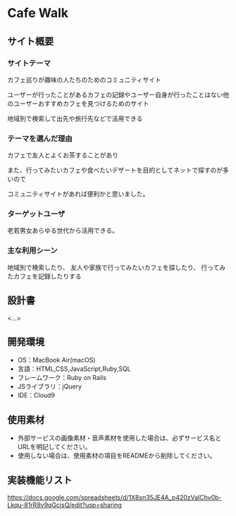 # Cafe Walk　

## サイト概要
### サイトテーマ
カフェ巡りが趣味の人たちのためのコミュニティサイト

ユーザーが行ったことがあるカフェの記録やユーザー自身が行ったことはない他のユーザーおすすめカフェを見つけるためのサイト

地域別で検索して出先や旅行先などで活用できる

### テーマを選んだ理由
カフェで友人とよくお茶することがあり

また、行ってみたいカフェや食べたいデザートを目的としてネットで探すのが多いので

コミュニティサイトがあれば便利かと思いました。

### ターゲットユーザ
老若男女あらゆる世代から活用できる。

### 主な利用シーン
地域別で検索したり、
友人や家族で行ってみたいカフェを探したり、
行ってみたカフェを記録したりする

## 設計書
<...>

## 開発環境
- OS：MacBook Air(macOS)
- 言語：HTML,CSS,JavaScript,Ruby,SQL
- フレームワーク：Ruby on Rails
- JSライブラリ：jQuery
- IDE：Cloud9

## 使用素材
- 外部サービスの画像素材・音声素材を使用した場合は、必ずサービス名とURLを明記してください。
- 使用しない場合は、使用素材の項目をREADMEから削除してください。


 


##  実装機能リスト

https://docs.google.com/spreadsheets/d/1X8sn35JE4A_p420zValChv0b-Lkqu-81rR8v9qGcjsQ/edit?usp=sharing
